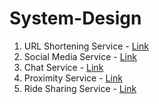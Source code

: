 # System-Design
1. URL Shortening Service - [Link](https://github.com/prateekguptaiiitk/System-Design/blob/main/URL%20Shortening%20Service.md)
2. Social Media Service - [Link](https://github.com/prateekguptaiiitk/System-Design/blob/main/Social%20Media%20Service.md)
3. Chat Service - [Link](https://github.com/prateekguptaiiitk/System-Design/blob/main/Chat%20Service.md)
4. Proximity Service - [Link](https://github.com/prateekguptaiiitk/System-Design/blob/main/Proximity%20Service.md)
5. Ride Sharing Service - [Link](https://github.com/prateekguptaiiitk/System-Design/blob/main/Ride%20Service.md)
